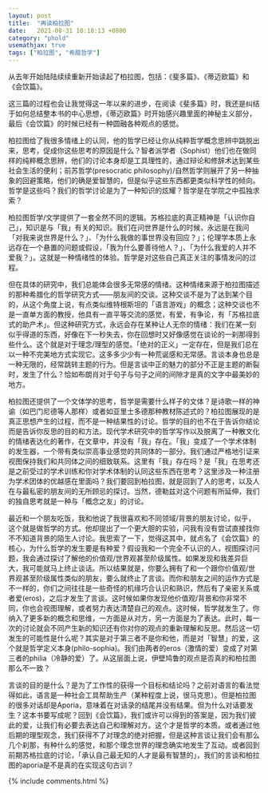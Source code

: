 ```yaml
---
layout: post
title:  "再读柏拉图"
date:   2021-08-31 10:18:13 +0800
category: "phold"
usemathjax: true
tags: ["柏拉图", "希腊哲学"]
---
```


从去年开始陆陆续续重新开始读起了柏拉图，包括：《斐多篇》、《蒂迈欧篇》和《会饮篇》。

这三篇的过程也会让我觉得这一年以来的进步，在阅读《斐多篇》时，我还是纠结于如何总结整本书的中心思想，《蒂迈欧篇》时开始感兴趣里面的神秘主义部分，最后《会饮篇》的时候已经有一种圆融各种观点的感觉。

柏拉图给了我很多情绪上的认同，他的哲学已经让你从纯粹哲学概念思辨中跳脱出来，思考，促成你这些思考的原因是什么？智者派学者（Sophist）他们也在做同样的纯粹概念思辨，他们的讨论本身却是工具理性的，通过辩论和修辞术达到某些社会生活的便利；前苏哲学(presocratic philosophy)/自然哲学则展开了另一种抽象的回避策略，他们的确是爱智慧的，但是似乎这些东西都更类似科学性的倾向。哲学是这些吗？我们的哲学讨论是为了一种知识的炫耀？哲学是在学院之中孤独求索？

柏拉图哲学/文学提供了一套全然不同的逻辑。苏格拉底的真正精神是「认识你自己」，知识是与「我」有关的知识。我们在问世界是什么的时候，永远是在我问「对我来说世界是什么？」、「为什么我做的事世界没有回应？」；伦理学本质上永远存在一个悬置的问题或假设，「我为什么要善待他人？」、「为什么我爱的人并不爱我？」。这就是一种情绪性的体验。哲学是对这些自己真正关注的事情发问的过程。

但在具体的研究中，我们总能体会很多无常感的情绪。这种情绪来源于柏拉图描述的那种希腊化的哲学研究方式——朋友间的交谈。这种交谈不是为了达到某个目的，从这个角度上说，有点类似维特根斯坦的「语言游戏」的概念；这种交谈也不是一直单方面的教授，他具有一直平等交流的感觉，有爱，有争论，有「苏格拉底式的助产术」。但这种研究方式，永远会存在某种让人无奈的情绪：我们在某一刻似乎得道的东西，好像在下一秒失去，你在回想时又好像感觉在谈论的一刹那得到些什么。这个就是对于理念/理型的感觉。「绝对的正义」一定存在，但是我们总在以一种不完美地方式实现它。这多多少少有一种荒诞感和无常感。言谈本身也总是一种无限的，经常跳转主题的行为。但是言谈中正的魅力的部分不正是主题的断裂时，发生了什么？恰如布朗肖对于句子与句子之间的间隙才是真的文字中最美妙的地方。

柏拉图还提供了一个文体学的思考，哲学是需要什么样子的文体？是诗歌一样的神谕（如巴门尼德等人那样）或者如亚里士多德那种教材陈述式的？柏拉图展现的是真正思想产生的过程，而不是一种结果性的讨论。哲学的目的也不在于告诉你结论而是告诉你反思的目的和方法。现代学术研究中的哲学写作以及脱离了一种散文化的情绪表达化的著作，在文章中，并没有「我」存在。「我」变成了一个学术体制的发生器，一个带有类似崇高事业感觉的共同体的一部分。我们通过严格地引证来视图保持我们和共同体之间的细致联系。这里有「我」存在吗？是「我」在思考还是之前受过的学术训练和你对学术体制的认同这些东西在思考？这里涉及一种注册为学术团体的优越感在里面吗？我们要回到柏拉图，就是回到了人的思考，以及人在与最私密的朋友间的无所顾忌的探讨。当然，德勒兹对这个问题有所延伸，我们的独自思考就是一种与「概念之友」的讨论。

最近和一个朋友吃饭，我和他说了我很喜欢和不同领域/背景的朋友讨论，似乎，这个就是做哲学的方式。他却提出了一个更大胆的实验，问我有没有尝试直接找你不不知道背景的陌生人讨论。我思索了一下，觉得这其中，就点名了《会饮篇》的核心，为什么哲学的发生要是有种爱？假设我和一个完全不认识的人，视图探讨问题，我会通过探讨了解他的价值观/世界观甚至阶级属性。如果发现和我差异巨大，我可能就马上终止谈话。所以结果就是，你要么拥有了和一个跟你价值观/世界观甚至阶级属性类似的朋友，要么就终止了言谈。而你和朋友之间的运作方式是不一样的，你们之间往往是一些奇怪的机缘巧合认识和熟识，然后有了亲密关系或者爱(eros)，之后才发生了言谈。这时候如果你发现他价值观/背景和你非常不同，你也会视图理解，或者努力表达清楚自己的观点。这时候，哲学就发生了。你纳入了更多新的概念和思维，一方面是从对方，另一方面是为了表达。此时，每一次的讨论就会不同产生新的知识还有你对你的观点的重新理解和反思。然后这一切发生的可能性是什么呢？其实是对于第三者不是你和他，而是对「智慧」的爱，这个就是哲学定义本身(philo-sophia)。我们由两者的eros（激情的爱）变成了对第三者的philia（冷静的爱）了。从这层面上说，伊壁鸠鲁的观点是否真的和柏拉图那么不一致？

言谈的目的是什么？是为了工作性的获得一个目标和结论吗？之前对语言的看法觉得如此，语言是一种社会工具帮助生产（某种程度上说，很马克思）。但是柏拉图的很多对话却是Aporia，意味着在对话录的结尾并没有结果。但为什么对话要发生？这本书要写成呢？回到《会饮篇》，我们或许可以得到的答案是，因为我们彼此的爱，让我们有必要去表达自己和理解对方。这个才是哲学的本质。或者通过他后期的理型观念，我们获得不了对理念的绝对把握，但是这种言谈让我们会有那么几个刹那，有种什么的感觉，和那个理念世界的理念确实地发生了互动。或者回到前期苏格拉底的讨论，「承认自己最无知的人才是最有智慧的」，我们的言谈和柏拉图的aporia是不是真的在实现这句古训？

{% include comments.html %}
